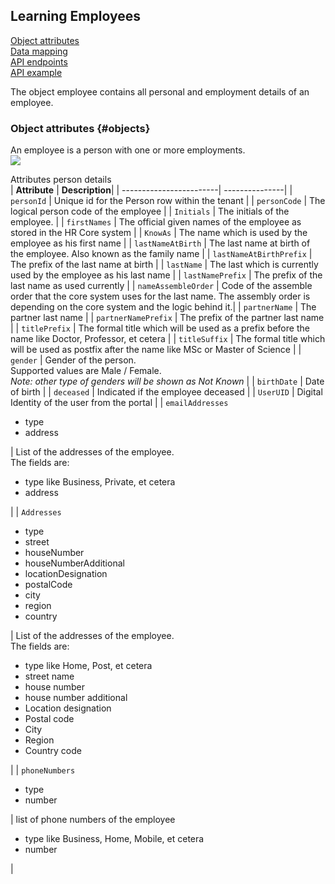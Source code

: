 ## Learning Employees
[Object attributes](#objects)  
[Data mapping]()  
[API endpoints]()  
[API example]()  
  
The object employee contains all personal and employment details of an employee.

### Object attributes {#objects}
An employee is a person with one or more employments.  
![](/images/learning_attributes.png)  
  
Attributes person details  
| **Attribute**           | **Description**|
| ------------------------| ---------------|
| `personId`              | Unique id for the Person row within the tenant                           |
| `personCode`            | The logical person code of the employee                                  |
| `Initials`              | The initials of the employee.                                            |
| `firstNames`            | The official given names of the employee as stored in the HR Core system |
| `KnowAs`                | The name which is used by the employee as his first name                 |
| `lastNameAtBirth`       | The last name at birth of the employee. Also known as the family name    |
| `lastNameAtBirthPrefix` | The prefix of the last name at birth                                     |
| `lastName`              | The last which is currently used  by the employee as his last name       |
| `lastNamePrefix`        | The prefix of the last name as used currently                            |
| `nameAssembleOrder`     | Code of the assemble order that the core system uses for the last name. The assembly order is depending on the core system and the logic behind it.|
| `partnerName`           | The partner last name                                                    |
| `partnerNamePrefix`     | The prefix of the partner last name                                      |
| `titlePrefix`           | The formal title which will be used as a prefix before the name like Doctor, Professor, et cetera |
| `titleSuffix`           | The formal title which will be used as postfix after the name like MSc or Master of Science       |
| `gender`                | Gender of the person.<br>Supported values are Male / Female.<br>_Note: other type of genders will be shown as Not Known_ |
| `birthDate`             | Date of birth                                                            |
| `deceased`              | Indicated if the employee deceased                                       |
| `UserUID`               | Digital Identity of the user from the portal                             |
| `emailAddresses` <ul><li>type</li><li>address</li></ul> | List of the addresses of the employee. <br>The fields are: <ul><li>type like Business, Private, et cetera</li><li>address</li></ul>|
| `Addresses` <ul><li>type</li><li>street</li><li>houseNumber</li><li>houseNumberAdditional</li><li>locationDesignation</li><li>postalCode</li><li>city</li><li>region</li><li>country</li></ul>| List of the addresses of the employee. <br>The fields are:<ul><li>type like Home, Post, et cetera</li><li>street name</li><li>house number</li><li>house number additional</li><li>Location designation</li><li>Postal code</li><li>City</li><li>Region</li><li>Country code</li></ul> |
| `phoneNumbers`<ul><li>type</li><li>number</li></ul>  | list of phone numbers of the employee <ul><li>type like Business, Home, Mobile, et cetera</li><li>number</li></ul>|


